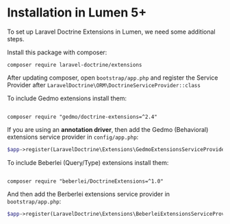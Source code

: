 # Installation in Lumen 5+

To set up Laravel Doctrine Extensions in Lumen, we need some additional steps.

Install this package with composer:

```
composer require laravel-doctrine/extensions
```

After updating composer, open `bootstrap/app.php` and register the Service Provider after `LaravelDoctrine\ORM\DoctrineServiceProvider::class`


To include Gedmo extensions install them:

```

composer require "gedmo/doctrine-extensions=^2.4"
```

If you are using an **annotation driver**, then add the Gedmo (Behavioral) extensions service provider in `config/app.php`:

```php
$app->register(LaravelDoctrine\Extensions\GedmoExtensionsServiceProvider::class),
```

To include Beberlei (Query/Type) extensions install them:

```

composer require "beberlei/DoctrineExtensions=^1.0"
```

And then add the Berberlei extensions service provider in `bootstrap/app.php`:


```php
$app->register(LaravelDoctrine\Extensions\BeberleiExtensionsServiceProvider::class),
